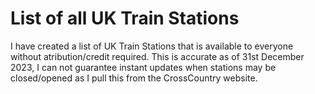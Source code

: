 # List of all UK Train Stations

I have created a list of UK Train Stations that is available to everyone without atribution/credit required.
This is accurate as of 31st December 2023, I can not guarantee instant updates when stations may be closed/opened as I pull this from the CrossCountry website.
